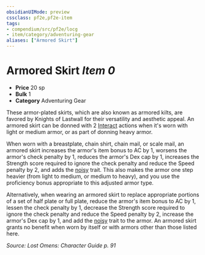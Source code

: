 ```yaml
---
obsidianUIMode: preview
cssclass: pf2e,pf2e-item
tags:
- compendium/src/pf2e/locg
- item/category/adventuring-gear
aliases: ["Armored Skirt"]
---
```

# Armored Skirt *Item 0*  

- **Price** 20 sp
- **Bulk** 1
- **Category** Adventuring Gear

These armor-plated skirts, which are also known as armored kilts, are favored by Knights of Lastwall for their versatility and aesthetic appeal. An armored skirt can be donned with 2 [Interact](../../../Rules/actions/interact.md) actions when it's worn with light or medium armor, or as part of donning heavy armor.

When worn with a breastplate, chain shirt, chain mail, or scale mail, an armored skirt increases the armor's item bonus to AC by 1, worsens the armor's check penalty by 1, reduces the armor's Dex cap by 1, increases the Strength score required to ignore the check penalty and reduce the Speed penalty by 2, and adds the [noisy](../../../Rules/traits/noisy.md) trait. This also makes the armor one step heavier (from light to medium, or medium to heavy), and you use the proficiency bonus appropriate to this adjusted armor type.

Alternatively, when wearing an armored skirt to replace appropriate portions of a set of half plate or full plate, reduce the armor's item bonus to AC by 1, lessen the check penalty by 1, decrease the Strength score required to ignore the check penalty and reduce the Speed penalty by 2, increase the armor's Dex cap by 1, and add the [noisy](../../../Rules/traits/noisy.md) trait to the armor. An armored skirt grants no benefit when worn by itself or with armors other than those listed here.

*Source: Lost Omens: Character Guide p. 91*